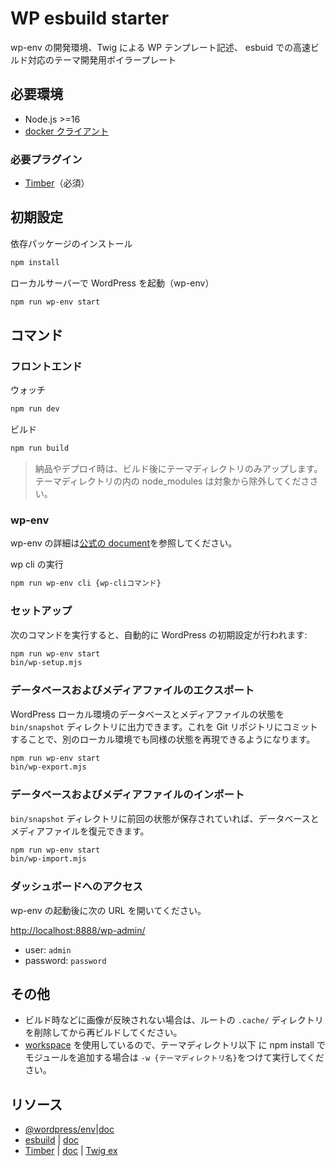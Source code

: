 # WP esbuild starter

wp-env の開発環境、Twig による WP テンプレート記述、 esbuid での高速ビルド対応のテーマ開発用ボイラープレート

## 必要環境

- Node.js >=16
- [docker クライアント](https://www.docker.com/get-started)

### 必要プラグイン

- [Timber](https://ja.wordpress.org/plugins/timber-library/)（必須）

## 初期設定

依存パッケージのインストール

```sh
npm install
```

ローカルサーバーで WordPress を起動（wp-env）

```sh
npm run wp-env start
```

<!--
### [ACF Pro](https://www.advancedcustomfields.com/pro/) の設定

ACF Pro を使用する場合は、ソースコードを次のように変更してください。

`.wp-env.override.json`:

```diff
+{
+	"config": {
+		"ACF_PRO_LICENSE": "SET_YOUR_KEY"
+	}
+}
```

`package.json`:

```diff
-	"//postinstall": "bin/install-acf-pro.mjs"
+	"postinstall": "bin/install-acf-pro.mjs"
```

`.wp-env.json`:

```diff
{
	"plugins": [
+		"./plugins/advanced-custom-fields-pro",
		"..."
	],
	...
}
```

設定後に次のコマンドを実行します。

```bash
npm install
```
-->

## コマンド

### フロントエンド

ウォッチ

```sh
npm run dev
```

ビルド

```sh
npm run build
```

> 納品やデプロイ時は、ビルド後にテーマディレクトリのみアップします。テーマディレクトリの内の node_modules は対象から除外してくだささい。

### wp-env

wp-env の詳細は[公式の document](https://ja.wordpress.org/team/handbook/block-editor/reference-guides/packages/packages-env/)を参照してください。

wp cli の実行

```sh
npm run wp-env cli {wp-cliコマンド}
```

### セットアップ

次のコマンドを実行すると、自動的に WordPress の初期設定が行われます:

```bash
npm run wp-env start
bin/wp-setup.mjs
```

### データベースおよびメディアファイルのエクスポート

WordPress ローカル環境のデータベースとメディアファイルの状態を `bin/snapshot` ディレクトリに出力できます。これを Git リポジトリにコミットすることで、別のローカル環境でも同様の状態を再現できるようになります。

```bash
npm run wp-env start
bin/wp-export.mjs
```

### データベースおよびメディアファイルのインポート

`bin/snapshot` ディレクトリに前回の状態が保存されていれば、データベースとメディアファイルを復元できます。

```bash
npm run wp-env start
bin/wp-import.mjs
```

### ダッシュボードへのアクセス

wp-env の起動後に次の URL を開いてください。

<http://localhost:8888/wp-admin/>

- user: `admin`
- password: `password`

## その他

- ビルド時などに画像が反映されない場合は、ルートの `.cache/` ディレクトリを削除してから再ビルドしてください。
- [workspace](https://docs.npmjs.com/cli/v7/using-npm/workspaces) を使用しているので、テーマディレクトリ以下
  に npm install でモジュールを追加する場合は `-w {テーマディレクトリ名}`をつけて実行してください。

## リソース

- [@wordpress/env](https://github.com/WordPress/gutenberg/tree/trunk/packages/env)|[doc](https://ja.wordpress.org/team/handbook/block-editor/reference-guides/packages/packages-env/)
- [esbuild](https://github.com/evanw/esbuild) | [doc](https://esbuild.github.io/)
- [Timber](https://github.com/timber/timber) | [doc](https://timber.github.io/docs/) | [Twig ex](https://twig.symfony.com/doc/2.x/index.html)
